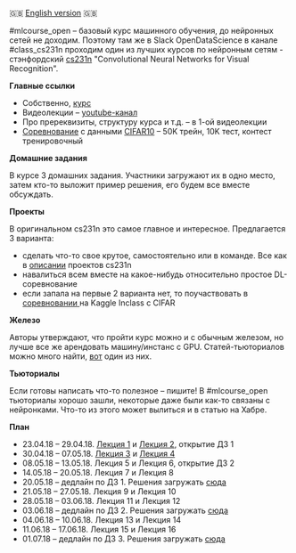 :uk: [English version](https://github.com/Yorko/mlcourse_open/wiki/Passing-cs231n-together) :uk:


#mlcourse_open – базовый курс машинного обучения, до нейронных сетей не доходим. Поэтому там же в Slack OpenDataScience в канале #class_cs231n проходим один из лучших курсов по нейронным сетям - стэнфордский [cs231n](http://cs231n.stanford.edu/) "Convolutional Neural Networks for Visual Recognition".

**Главные ссылки**
- Собственно, [курс](http://cs231n.stanford.edu/)
- Видеолекции – [youtube-канал](https://goo.gl/pcj7c8)
- Про пререквизиты, структуру курса и т.д. – в 1-ой видеолекции
- [Соревнование](https://www.kaggle.com/c/opendatascience-class-cs231n) с данными [CIFAR10](https://www.cs.toronto.edu/~kriz/cifar.html) – 50K трейн, 10K тест, контест тренировочный

**Домашние задания**

В курсе 3 домашних задания. Участники загружают их в одно место, затем кто-то выложит пример решения, его будем все вместе обсуждать. 

**Проекты**

В оригинальном cs231n это самое главное и интересное.
Предлагается 3 варианта:
- сделать что-то свое крутое, самостоятельно или в команде. Все как в [описании](http://cs231n.stanford.edu/project.html) проектов cs231n
- навалиться всем вместе на какое-нибудь относительно простое DL-соревнование
- если запала на первые 2 варианта нет, то поучаствовать в [соревновании ](https://www.kaggle.com/c/opendatascience-class-cs231n) на Kaggle Inclass с CIFAR

**Железо**

Авторы утверждают, что пройти курс можно и с обычным железом, но лучше все же арендовать машину/инстанс с GPU. Статей-тьюториалов можно много найти, [вот](https://habrahabr.ru/post/341446/) один из них.

**Тьюториалы**

Если готовы написать что-то полезное – пишите! В #mlcourse_open тьюториалы хорошо зашли, некоторые даже были как-то связаны с нейронками. Что-то из этого может вылиться и в статью на Хабре.

**План**

- 23.04.18 – 29.04.18. [Лекция 1](https://www.youtube.com/watch?v=vT1JzLTH4G4&list=PL3FW7Lu3i5JvHM8ljYj-zLfQRF3EO8sYv) и [Лекция 2](https://www.youtube.com/watch?v=OoUX-nOEjG0&list=PL3FW7Lu3i5JvHM8ljYj-zLfQRF3EO8sYv&index=2), открытие ДЗ 1
- 30.04.18 – 07.05.18. [Лекция 3](https://www.youtube.com/watch?v=h7iBpEHGVNc&list=PL3FW7Lu3i5JvHM8ljYj-zLfQRF3EO8sYv&index=3) и [Лекция 4](https://www.youtube.com/watch?v=h7iBpEHGVNc&list=PL3FW7Lu3i5JvHM8ljYj-zLfQRF3EO8sYv&index=3)
- 08.05.18 – 13.05.18. Лекция 5 и Лекция 6, открытие ДЗ 2
- 14.05.18 – 20.05.18. Лекция 7 и Лекция 8
- 20.05.18 – дедлайн по ДЗ 1. Решения загружать [сюда](https://www.dropbox.com/request/t7BEfsBO6FsVrVgs7dGf)
- 21.05.18 – 27.05.18. Лекция 9 и Лекция 10
- 28.05.18 – 03.06.18. Лекция 11 и Лекция 12
- 03.06.18 – дедлайн по ДЗ 2. Решения загружать [сюда](https://www.dropbox.com/request/SYokh4VUuIpZRFe1bPHM)
- 04.06.18 – 10.06.18. Лекция 13 и Лекция 14
- 11.06.18 – 17.06.18. Лекция 15 и Лекция 16
- 01.07.18 – дедлайн по ДЗ 3. Решения загружать [сюда](https://www.dropbox.com/request/omK1M8XNUH7KvGps3siF)
